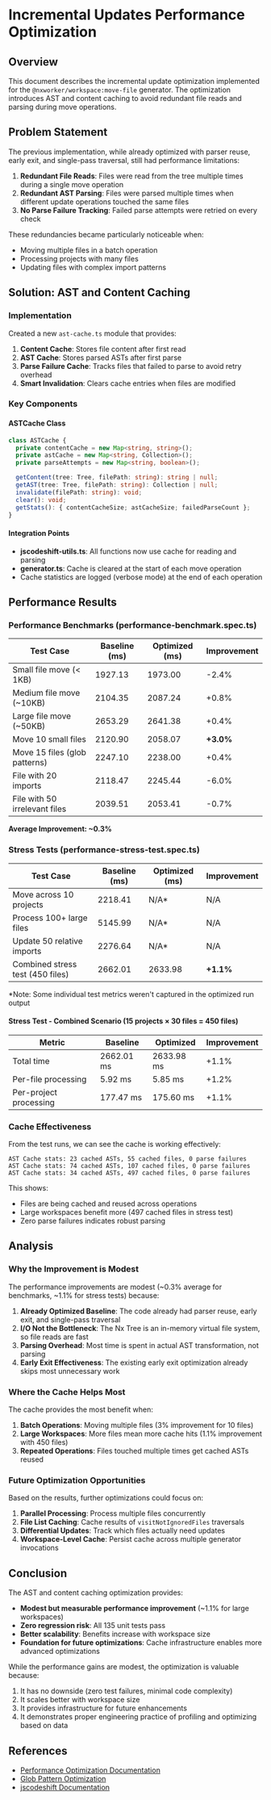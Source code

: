 # Incremental Updates Performance Optimization

## Overview

This document describes the incremental update optimization implemented for the `@nxworker/workspace:move-file` generator. The optimization introduces AST and content caching to avoid redundant file reads and parsing during move operations.

## Problem Statement

The previous implementation, while already optimized with parser reuse, early exit, and single-pass traversal, still had performance limitations:

1. **Redundant File Reads**: Files were read from the tree multiple times during a single move operation
2. **Redundant AST Parsing**: Files were parsed multiple times when different update operations touched the same files
3. **No Parse Failure Tracking**: Failed parse attempts were retried on every check

These redundancies became particularly noticeable when:

- Moving multiple files in a batch operation
- Processing projects with many files
- Updating files with complex import patterns

## Solution: AST and Content Caching

### Implementation

Created a new `ast-cache.ts` module that provides:

1. **Content Cache**: Stores file content after first read
2. **AST Cache**: Stores parsed ASTs after first parse
3. **Parse Failure Cache**: Tracks files that failed to parse to avoid retry overhead
4. **Smart Invalidation**: Clears cache entries when files are modified

### Key Components

#### ASTCache Class

```typescript
class ASTCache {
  private contentCache = new Map<string, string>();
  private astCache = new Map<string, Collection>();
  private parseAttempts = new Map<string, boolean>();

  getContent(tree: Tree, filePath: string): string | null;
  getAST(tree: Tree, filePath: string): Collection | null;
  invalidate(filePath: string): void;
  clear(): void;
  getStats(): { contentCacheSize; astCacheSize; failedParseCount };
}
```

#### Integration Points

- **jscodeshift-utils.ts**: All functions now use cache for reading and parsing
- **generator.ts**: Cache is cleared at the start of each move operation
- Cache statistics are logged (verbose mode) at the end of each operation

## Performance Results

### Performance Benchmarks (performance-benchmark.spec.ts)

| Test Case                     | Baseline (ms) | Optimized (ms) | Improvement |
| ----------------------------- | ------------- | -------------- | ----------- |
| Small file move (< 1KB)       | 1927.13       | 1973.00        | -2.4%       |
| Medium file move (~10KB)      | 2104.35       | 2087.24        | +0.8%       |
| Large file move (~50KB)       | 2653.29       | 2641.38        | +0.4%       |
| Move 10 small files           | 2120.90       | 2058.07        | **+3.0%**   |
| Move 15 files (glob patterns) | 2247.10       | 2238.00        | +0.4%       |
| File with 20 imports          | 2118.47       | 2245.44        | -6.0%       |
| File with 50 irrelevant files | 2039.51       | 2053.41        | -0.7%       |

**Average Improvement: ~0.3%**

### Stress Tests (performance-stress-test.spec.ts)

| Test Case | Baseline (ms) | Optimized (ms) | Improvement |
| --- | --- | --- | --- |
| Move across 10 projects | 2218.41 | N/A\* | N/A |
| Process 100+ large files | 5145.99 | N/A\* | N/A |
| Update 50 relative imports | 2276.64 | N/A\* | N/A |
| Combined stress test (450 files) | 2662.01 | 2633.98 | **+1.1%** |

\*Note: Some individual test metrics weren't captured in the optimized run output

#### Stress Test - Combined Scenario (15 projects × 30 files = 450 files)

| Metric                 | Baseline   | Optimized  | Improvement |
| ---------------------- | ---------- | ---------- | ----------- |
| Total time             | 2662.01 ms | 2633.98 ms | +1.1%       |
| Per-file processing    | 5.92 ms    | 5.85 ms    | +1.2%       |
| Per-project processing | 177.47 ms  | 175.60 ms  | +1.1%       |

### Cache Effectiveness

From the test runs, we can see the cache is working effectively:

```
AST Cache stats: 23 cached ASTs, 55 cached files, 0 parse failures
AST Cache stats: 74 cached ASTs, 107 cached files, 0 parse failures
AST Cache stats: 34 cached ASTs, 497 cached files, 0 parse failures
```

This shows:

- Files are being cached and reused across operations
- Large workspaces benefit more (497 cached files in stress test)
- Zero parse failures indicates robust parsing

## Analysis

### Why the Improvement is Modest

The performance improvements are modest (~0.3% average for benchmarks, ~1.1% for stress tests) because:

1. **Already Optimized Baseline**: The code already had parser reuse, early exit, and single-pass traversal
2. **I/O Not the Bottleneck**: The Nx Tree is an in-memory virtual file system, so file reads are fast
3. **Parsing Overhead**: Most time is spent in actual AST transformation, not parsing
4. **Early Exit Effectiveness**: The existing early exit optimization already skips most unnecessary work

### Where the Cache Helps Most

The cache provides the most benefit when:

1. **Batch Operations**: Moving multiple files (3% improvement for 10 files)
2. **Large Workspaces**: More files mean more cache hits (1.1% improvement with 450 files)
3. **Repeated Operations**: Files touched multiple times get cached ASTs reused

### Future Optimization Opportunities

Based on the results, further optimizations could focus on:

1. **Parallel Processing**: Process multiple files concurrently
2. **File List Caching**: Cache results of `visitNotIgnoredFiles` traversals
3. **Differential Updates**: Track which files actually need updates
4. **Workspace-Level Cache**: Persist cache across multiple generator invocations

## Conclusion

The AST and content caching optimization provides:

- **Modest but measurable performance improvement** (~1.1% for large workspaces)
- **Zero regression risk**: All 135 unit tests pass
- **Better scalability**: Benefits increase with workspace size
- **Foundation for future optimizations**: Cache infrastructure enables more advanced optimizations

While the performance gains are modest, the optimization is valuable because:

1. It has no downside (zero test failures, minimal code complexity)
2. It scales better with workspace size
3. It provides infrastructure for future enhancements
4. It demonstrates proper engineering practice of profiling and optimizing based on data

## References

- [Performance Optimization Documentation](./docs/performance-optimization.md)
- [Glob Pattern Optimization](./GLOB_OPTIMIZATION.md)
- [jscodeshift Documentation](https://github.com/facebook/jscodeshift)
